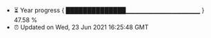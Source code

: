 - ⏳ Year progress { ██████████████▁▁▁▁▁▁▁▁▁▁▁▁▁▁▁▁ } 47.58 %
- ⏰ Updated on Wed, 23 Jun 2021 16:25:48 GMT

